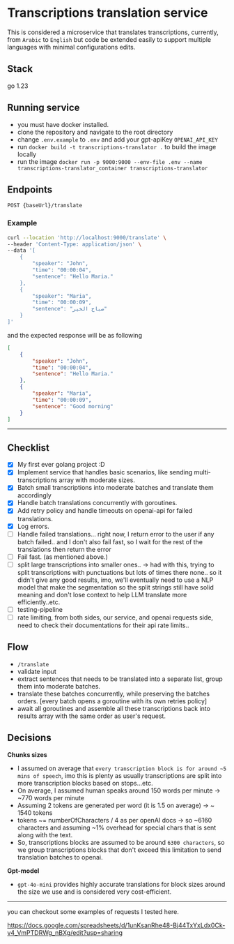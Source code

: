 # Transcriptions translation service

This is considered a microservice that translates transcriptions, currently, from `Arabic` to `English` but code be extended easily to support multiple languages with minimal configurations edits.

## Stack

go 1.23

## Running service

- you must have docker installed.
- clone the repository and navigate to the root directory
- change `.env.example` to `.env` and add your gpt-apiKey `OPENAI_API_KEY`
- run `docker build -t transcriptions-translator .` to build the image locally
- run the image `docker run -p 9000:9000 --env-file .env --name transcriptions-translator_container transcriptions-translator`

## Endpoints

```curl
POST {baseUrl}/translate
```

### Example

```bash
curl --location 'http://localhost:9000/translate' \
--header 'Content-Type: application/json' \
--data '[
    {
        "speaker": "John",
        "time": "00:00:04",
        "sentence": "Hello Maria."
    },
    {
        "speaker": "Maria",
        "time": "00:00:09",
        "sentence": "صباح الخير"
    }
]'
```

and the expected response will be as following

```json
[
    {
        "speaker": "John",
        "time": "00:00:04",
        "sentence": "Hello Maria."
    },
    {
        "speaker": "Maria",
        "time": "00:00:09",
        "sentence": "Good morning"
    }
]
```

---

## Checklist

- [x] My first ever golang project :D
- [x] Implement service that handles basic scenarios, like sending multi-transcriptions array with moderate sizes.
- [x] Batch small transcriptions into moderate batches and translate them accordingly
- [x] Handle batch translations concurrently with goroutines.
- [x] Add retry policy and handle timeouts on openai-api for failed translations.
- [x] Log errors.
- [ ] Handle failed translations... right now, I return error to the user if any batch failed.. and I don't also fail fast, so I wait for the rest of the translations then return the error
- [ ] Fail fast. (as mentioned above.)
- [ ] split large transcriptions into smaller ones..
    -> had with this, trying to split transcriptions with punctuations but lots of times there none.. so it didn't give any good results, imo, we'll eventually need to use a NLP model that make the segmentation so the split strings still have solid meaning and don't lose context to help LLM translate more efficiently..etc.
- [ ] testing-pipeline
- [ ] rate limiting, from both sides, our service, and openai requests side, need to check their documentations for their api rate limits..

## Flow

- `/translate`
- validate input
- extract sentences that needs to be translated into a separate list, group them into moderate batches.
- translate these batches concurrently, while preserving the batches orders. [every batch opens a goroutine with its own retries policy]
- await all goroutines and assemble all these transcriptions back into results array with the same order as user's request.

## Decisions

**Chunks sizes**

- I assumed on average that `every transcription block is for around ~5 mins of speech`, imo this is plenty as usually transcriptions are split into more transcription blocks based on stops...etc.
- On average, I assumed human speaks around 150 words per minute -> ~770 words per minute
- Assuming 2 tokens are generated per word (it is 1.5 on average) -> ~ 1540 tokens
- tokens ~= numberOfCharacters / 4 as per openAI docs -> so ~6160 characters
and assuming ~1% overhead for special chars that is sent along with the text.
- So, transcriptions blocks are assumed to be around `6300 characters`, so we group transcriptions blocks that don't exceed this limitation to send translation batches to openai.

**Gpt-model**

- `gpt-4o-mini` provides highly accurate translations for block sizes around the size we use and is considered very cost-efficient.

---

you can checkout some examples of requests I tested here.

https://docs.google.com/spreadsheets/d/1unKsanRhe48-Bj44TxYxLdx0Ck-v4_VmPTDRWg_nBXg/edit?usp=sharing 
